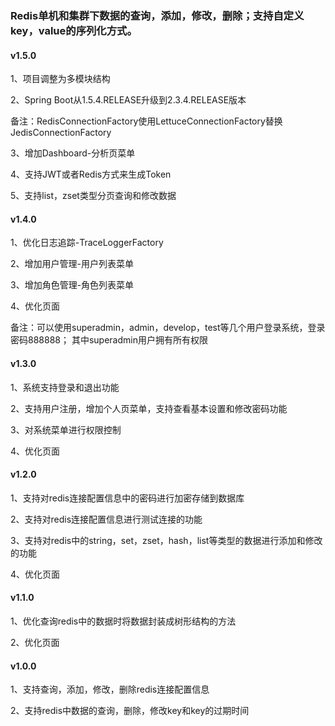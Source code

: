 ### Redis单机和集群下数据的查询，添加，修改，删除；支持自定义key，value的序列化方式。
#### v1.5.0

1、项目调整为多模块结构

2、Spring Boot从1.5.4.RELEASE升级到2.3.4.RELEASE版本<br/>

备注：RedisConnectionFactory使用LettuceConnectionFactory替换JedisConnectionFactory

3、增加Dashboard-分析页菜单

4、支持JWT或者Redis方式来生成Token

5、支持list，zset类型分页查询和修改数据

#### v1.4.0

1、优化日志追踪-TraceLoggerFactory

2、增加用户管理-用户列表菜单

3、增加角色管理-角色列表菜单

4、优化页面

备注：可以使用superadmin，admin，develop，test等几个用户登录系统，登录密码888888；
其中superadmin用户拥有所有权限

#### v1.3.0

1、系统支持登录和退出功能

2、支持用户注册，增加个人页菜单，支持查看基本设置和修改密码功能

3、对系统菜单进行权限控制

4、优化页面

#### v1.2.0

1、支持对redis连接配置信息中的密码进行加密存储到数据库

2、支持对redis连接配置信息进行测试连接的功能
 
3、支持对redis中的string，set，zset，hash，list等类型的数据进行添加和修改的功能
 
4、优化页面

#### v1.1.0

1、优化查询redis中的数据时将数据封装成树形结构的方法

2、优化页面

#### v1.0.0

1、支持查询，添加，修改，删除redis连接配置信息

2、支持redis中数据的查询，删除，修改key和key的过期时间
